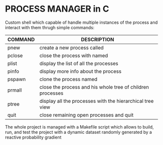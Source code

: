 # PROCESS MANAGER in C
Custom shell which capable of handle multiple instances of the process and interact with them thrugh simple commands:

| COMMAND | DESCRIPTION |
| ------ | ------ |
| pnew | create a new process called <name> |
| pclose <name> | close the process with named <name> |
| plist | display the list of all the processes |
| pinfo <name> | display more info about the process <name> |
| pspawn <name> | clone the process named <name> |
| prmall <name> | close the process <name> and his whole tree of children processes |
| ptree | display all the processes with the hierarchical tree view |
| quit | close remaining open processes and quit |

The whole project is managed with a Makefile script which allows to build, run, and test the project with a dynamic dataset randomly generated by a reactive probability gradient
